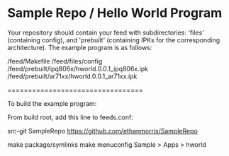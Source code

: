 Sample Repo / Hello World Program
=================================

Your repository should contain your feed with subdirectories: 'files' (containing config), and 'prebuilt' (containing IPKs for the corresponding architecture). The example program is as follows:

/feed/Makefile
/feed/files/config
/feed/prebuilt/ipq806x/hworld.0.0.1_ipq806x.ipk
/feed/prebuilt/ar71xx/hworld.0.0.1_ar71xx.ipk

=================================

To build the example program:

From build root, add this line to feeds.conf:

src-git SampleRepo https://github.com/ethanmorris/SampleRepo

make package/symlinks
make menuconfig
Sample > Apps > hworld

